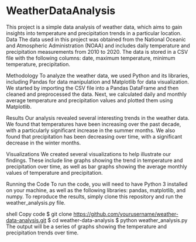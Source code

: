 # WeatherDataAnalysis
This project is a simple data analysis of weather data, which aims to gain insights into temperature and precipitation trends in a particular location.
Data
The data used in this project was obtained from the National Oceanic and Atmospheric Administration (NOAA) and includes daily temperature and precipitation measurements from 2010 to 2020. The data is stored in a CSV file with the following columns: date, maximum temperature, minimum temperature, precipitation.

Methodology
To analyze the weather data, we used Python and its libraries, including Pandas for data manipulation and Matplotlib for data visualization. We started by importing the CSV file into a Pandas DataFrame and then cleaned and preprocessed the data. Next, we calculated daily and monthly average temperature and precipitation values and plotted them using Matplotlib.

Results
Our analysis revealed several interesting trends in the weather data. We found that temperatures have been increasing over the past decade, with a particularly significant increase in the summer months. We also found that precipitation has been decreasing over time, with a significant decrease in the winter months.

Visualizations
We created several visualizations to help illustrate our findings. These include line graphs showing the trend in temperature and precipitation over time, as well as bar graphs showing the average monthly values of temperature and precipitation.

Running the Code
To run the code, you will need to have Python 3 installed on your machine, as well as the following libraries: pandas, matplotlib, and numpy. To reproduce the results, simply clone this repository and run the weather_analysis.py file.

shell
Copy code
$ git clone https://github.com/yourusername/weather-data-analysis.git
$ cd weather-data-analysis
$ python weather_analysis.py
The output will be a series of graphs showing the temperature and precipitation trends over time.
